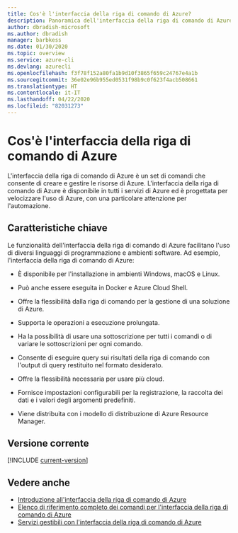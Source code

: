 ```yaml
---
title: Cos'è l'interfaccia della riga di comando di Azure?
description: Panoramica dell'interfaccia della riga di comando di Azure, uno strumento progettato per creare e gestire le risorse di Azure, ora disponibile in ambienti Windows, macOS e Linux.
author: dbradish-microsoft
ms.author: dbradish
manager: barbkess
ms.date: 01/30/2020
ms.topic: overview
ms.service: azure-cli
ms.devlang: azurecli
ms.openlocfilehash: f3f78f152a80fa1b9d10f3865f659c24767e4a1b
ms.sourcegitcommit: 36e02e96b955ed0531f98b9c0f623f4acb508661
ms.translationtype: HT
ms.contentlocale: it-IT
ms.lasthandoff: 04/22/2020
ms.locfileid: "82031273"
---
```

# <a name="what-is-azure-cli"></a>Cos'è l'interfaccia della riga di comando di Azure

L'interfaccia della riga di comando di Azure è un set di comandi che consente di creare e gestire le risorse di Azure.  L'interfaccia della riga di comando di Azure è disponibile in tutti i servizi di Azure ed è progettata per velocizzare l'uso di Azure, con una particolare attenzione per l'automazione.

## <a name="key-characteristics"></a>Caratteristiche chiave

Le funzionalità dell'interfaccia della riga di comando di Azure facilitano l'uso di diversi linguaggi di programmazione e ambienti software.  Ad esempio, l'interfaccia della riga di comando di Azure:

- È disponibile per l'installazione in ambienti Windows, macOS e Linux.

- Può anche essere eseguita in Docker e Azure Cloud Shell.
- Offre la flessibilità dalla riga di comando per la gestione di una soluzione di Azure.
- Supporta le operazioni a esecuzione prolungata.
- Ha la possibilità di usare una sottoscrizione per tutti i comandi o di variare le sottoscrizioni per ogni comando.
- Consente di eseguire query sui risultati della riga di comando con l'output di query restituito nel formato desiderato.
- Offre la flessibilità necessaria per usare più cloud.
- Fornisce impostazioni configurabili per la registrazione, la raccolta dei dati e i valori degli argomenti predefiniti.
- Viene distribuita con i modello di distribuzione di Azure Resource Manager.

## <a name="current-version"></a>Versione corrente

[!INCLUDE [current-version](includes/current-version.md)]

## <a name="see-also"></a>Vedere anche

- [Introduzione all'interfaccia della riga di comando di Azure](get-started-with-azure-cli.md)
- [Elenco di riferimento completo dei comandi per l'interfaccia della riga di comando di Azure](/cli/azure/reference-index)
- [Servizi gestibili con l'interfaccia della riga di comando di Azure](azure-services-the-azure-cli-can-manage.md)
